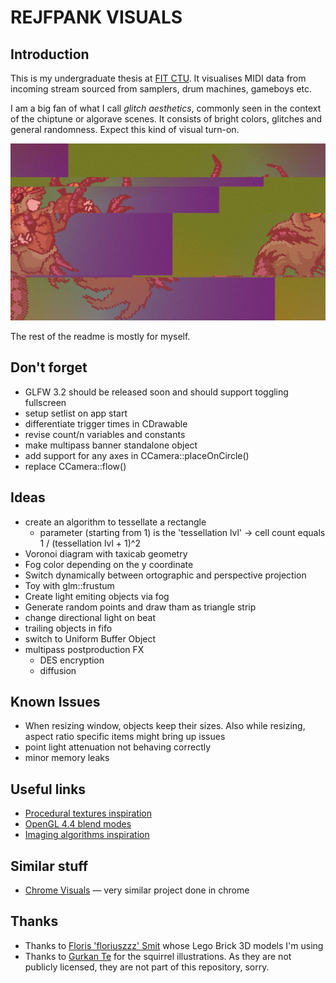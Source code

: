 # REJFPANK VISUALS

## Introduction
This is my undergraduate thesis at [FIT CTU](https://www.fit.cvut.cz/en). It visualises MIDI data from incoming stream sourced from samplers, drum machines, gameboys etc.

I am a big fan of what I call _glitch aesthetics_, commonly seen in the context of the chiptune or algorave scenes. It consists of bright colors, glitches and general randomness. Expect this kind of visual turn-on.

![Glitchy and colorfull print screen](src/res/printscreen.jpg)

The rest of the readme is mostly for myself. 

## Don't forget
- GLFW 3.2 should be released soon and should support toggling fullscreen
- setup setlist on app start
- differentiate trigger times in CDrawable
- revise count/n variables and constants
- make multipass banner standalone object
- add support for any axes in CCamera::placeOnCircle()
- replace CCamera::flow()

## Ideas
- create an algorithm to tessellate a rectangle
	+ parameter (starting from 1) is the 'tessellation lvl' -> cell count equals 1 / (tessellation lvl + 1)^2
- Voronoi diagram with taxicab geometry
- Fog color depending on the y coordinate
- Switch dynamically between ortographic and perspective projection
- Toy with glm::frustum
- Create light emiting objects via fog
- Generate random points and draw tham as triangle strip 
- change directional light on beat
- trailing objects in fifo
- switch to Uniform Buffer Object
- multipass postproduction FX
	+ DES encryption
	+ diffusion

## Known Issues
- When resizing window, objects keep their sizes. Also while resizing, aspect ratio specific items might bring up issues
- point light attenuation not behaving correctly
- minor memory leaks

## Useful links
- [Procedural textures inspiration](http://www.upvector.com/?section=Tutorials&subsection=Intro%20to%20Procedural%20Textures)
- [OpenGL 4.4 blend modes](http://www.slideshare.net/Mark_Kilgard/blend-modes-for-opengl)
- [Imaging algorithms inspiration](http://www.tannerhelland.com/programming-directory/)

## Similar stuff
- [Chrome Visuals](https://github.com/zeroerrequattro/chrome-visuals) — very similar project done in chrome

## Thanks
- Thanks to [Floris 'floriuszzz' Smit](http://www.tf3dm.com/3d-model/lego-all-sizes-colors-94903.html) whose Lego Brick 3D models I'm using
- Thanks to [Gurkan Te](http://www.shroomarts.blogspot.cz) for the squirrel illustrations. As they are not publicly licensed, they are not part of this repository, sorry.